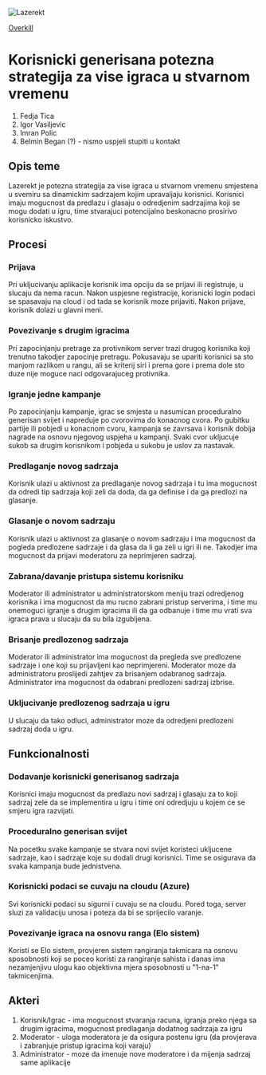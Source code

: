![Lazerekt](lazerekt_logo.png)

[Overkill](https://github.com/igorvasiljevic/Overkill)

# Korisnicki generisana potezna strategija za vise igraca u stvarnom vremenu

1. Fedja Tica
2. Igor Vasiljevic
3. Imran Polic
4. Belmin Began (?) - nismo uspjeli stupiti u kontakt

## Opis teme

Lazerekt je potezna strategija za vise igraca u stvarnom vremenu smjestena u svemiru sa dinamickim sadrzajem kojim upravaljaju korisnici.
Korisnici imaju mogucnost da predlazu i glasaju o odredjenim sadrzajima koji se mogu dodati u igru, time stvarajuci potencijalno beskonacno prosirivo korisnicko iskustvo.

## Procesi

### Prijava

Pri ukljucivanju aplikacije korisnik ima opciju da se prijavi ili registruje, u slucaju da nema racun.
Nakon uspjesne registracije, korisnicki login podaci se spasavaju na cloud i od tada se korisnik moze prijaviti.
Nakon prijave, korisnik dolazi u glavni meni.

### Povezivanje s drugim igracima

Pri zapocinjanju pretrage za protivnikom server trazi drugog korisnika koji trenutno takodjer zapocinje pretragu.
Pokusavaju se upariti korisnici sa sto manjom razlikom u rangu, ali se kriterij siri i prema gore i prema dole sto duze nije moguce naci odgovarajuceg protivnika.

### Igranje jedne kampanje

Po zapocinjanju kampanje, igrac se smjesta u nasumican proceduralno generisan svijet i napreduje po cvorovima do konacnog cvora. Po gubitku partije ili pobjedi u konacnom cvoru, kampanja se zavrsava i korisnik dobija nagrade na osnovu njegovog uspjeha u kampanji. Svaki cvor ukljucuje sukob sa drugim korisnikom i pobjeda u sukobu je uslov za nastavak.

### Predlaganje novog sadrzaja

Korisnik ulazi u aktivnost za predlaganje novog sadrzaja i tu ima mogucnost da odredi tip sadrzaja koji zeli da doda, da ga definise i da ga predlozi na glasanje.

### Glasanje o novom sadrzaju

Korisnik ulazi u aktivnost za glasanje o novom sadrzaju i ima mogucnost da pogleda predlozene sadrzaje i da glasa da li ga zeli u igri ili ne. Takodjer ima mogucnost da prijavi moderatoru za neprimjeren sadrzaj.

### Zabrana/davanje pristupa sistemu korisniku

Moderator ili administrator u administratorskom meniju trazi odredjenog korisnika i ima mogucnost da mu rucno zabrani pristup serverima, i time mu onemoguci igranje s drugim igracima ili da ga odbanuje i time mu vrati sva igraca prava u slucaju da su bila izgubljena.

### Brisanje predlozenog sadrzaja

Moderator ili administrator ima mogucnost da pregleda sve predlozene sadrzaje i one koji su prijavljeni kao neprimjereni. Moderator moze da administratoru proslijedi zahtjev za brisanjem odabranog sadrzaja. Administrator ima mogucnost da odabrani predlozeni sadrzaj izbrise.

### Ukljucivanje predlozenog sadrzaja u igru

U slucaju da tako odluci, administrator moze da odredjeni predlozeni sadrzaj doda u igru.

## Funkcionalnosti

### Dodavanje korisnicki generisanog sadrzaja

Korisnici imaju mogucnost da predlazu novi sadrzaj i glasaju za to koji sadrzaj zele da se implementira u igru i time oni odredjuju u kojem ce se smjeru igra razvijati.

### Proceduralno generisan svijet

Na pocetku svake kampanje se stvara novi svijet koristeci ukljucene sadrzaje, kao i sadrzaje koje su dodali drugi korisnici. Time se osigurava da svaka kampanja bude jednistvena.

### Korisnicki podaci se cuvaju na cloudu (Azure)

Svi korisnicki podaci su sigurni i cuvaju se na cloudu. Pored toga, server sluzi za validaciju unosa i poteza da bi se sprijecilo varanje.

### Povezivanje igraca na osnovu ranga (Elo sistem)

Koristi se Elo sistem, provjeren sistem rangiranja takmicara na osnovu sposobnosti koji se poceo koristi za rangiranje sahista i danas ima nezamjenjivu ulogu kao objektivna mjera sposobnosti u "1-na-1" takmicenjima.

## Akteri

1. Korisnik/Igrac - ima mogucnost stvaranja racuna, igranja preko njega sa drugim igracima, mogucnost predlaganja dodatnog sadrzaja za igru
2. Moderator - uloga moderatora je da osigura postenu igru (da provjerava i zabranjuje pristup igracima koji varaju)
3. Administrator - moze da imenuje nove moderatore i da mijenja sadrzaj same aplikacije
